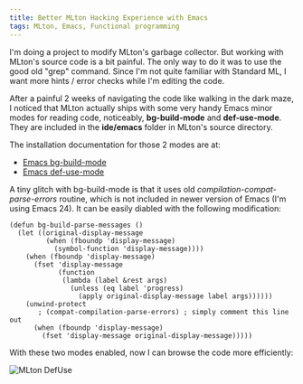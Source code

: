 ```yaml
---
title: Better MLton Hacking Experience with Emacs
tags: MLton, Emacs, Functional programming
---
```


I'm doing a project to modify MLton's garbage collector. But working
with MLton's source code is a bit painful. The only way to do it was
to use the good old "grep" command. Since I'm not quite familiar with
Standard ML, I want more hints / error checks while I'm editing the
code.

<!--more-->

After a painful 2 weeks of navigating the code like walking in the
dark maze, I noticed that MLton actually ships with some very handy
Emacs minor modes for reading code, noticeably, **bg-build-mode** and
**def-use-mode**. They are included in the **ide/emacs** folder in
MLton's source directory.

The installation documentation for those 2 modes are at:

- [Emacs bg-build-mode](http://mlton.org/EmacsBgBuildMode)
- [Emacs def-use-mode](http://mlton.org/EmacsDefUseMode)

A tiny glitch with bg-build-mode is that it uses old
*compilation-compat-parse-errors* routine, which is not included in
newer version of Emacs (I'm using Emacs 24). It can be easily diabled
with the following modification:

~~~~~~~~~~~~~~~~~~~~~~~~~~~~~~~~~~~~~~~~~~~~~~~~~~~~~~~~~~~{#mycode .lisp}
(defun bg-build-parse-messages ()
  (let ((original-display-message
         (when (fboundp 'display-message)
           (symbol-function 'display-message))))
    (when (fboundp 'display-message)
      (fset 'display-message
            (function
             (lambda (label &rest args)
               (unless (eq label 'progress)
                 (apply original-display-message label args))))))
    (unwind-protect
       ; (compat-compilation-parse-errors) ; simply comment this line out
      (when (fboundp 'display-message)
        (fset 'display-message original-display-message)))))
~~~~~~~~~~~~~~~~~~~~~~~~~~~~~~~~~~~~~~~~~~~~~~~~~~~~~~~~~~~~~~~~~~~~~~~~~

With these two modes enabled, now I can browse the code more
efficiently:

![MLton DefUse](/media/mlton-def-use.png)
